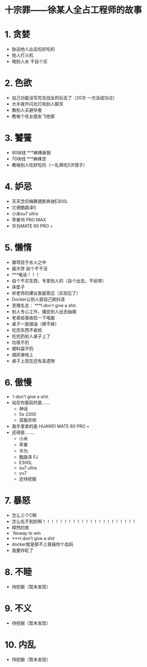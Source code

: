 
# 十宗罪——徐某人全占工程师的故事

# 1. 贪婪

*  胁迫他人出去吃好吃的
*  抢人打火机
*  喝别人水 不自个买

# 2. 色欲

- 自己功能没写完去找女的玩去了（20次 一次没成功过）
- 大半夜开闪光灯和别人聊天
- 教别人买避孕套
- 教唆个任女朋友飞他家

# 3. 饕餮

- 80块钱 ***麻辣香锅
- 70块钱 ***麻辣烫
- 教唆别人吃好吃的（一礼拜吃5次馆子）

# 4. 妒忌

- 天天念叨梅赛德斯奔驰E300L
- 兰德酷路泽fj
- 小米su7 ultra
- 苹果16 PRO MAX
- 华为MATE 60 PRO +

# 5. 懒惰

- 置项目于水火之中
- 画大饼 自个不干活
-  ***电话！！！
- 自个不买东西，专拿别人的（自个出去，不给带）
- 床垫子
- 听老师的建议表面答应（实则忘了）
- Docker让别人部自己刷抖音
- 至理名言： ***I don't give a shit.
- 别人专心工作，骚扰别人出去抽烟
- 老弟给我收拾一下电脑
- 桌子一层烟油（擦不掉）
- 吃完东西不收拾
- 吃完扔别人桌子上了
- 垃圾不扔
- 塑料袋不扔
- 烟灰弹地上
- 桌子上现在还有圣遗物

# 6. 傲慢

- `I don't give a shit.
- 站在你面前的是.......
	- 神话
	- 5e 2300
	- 双服宗师
- 我手里拿的是 HUAWEI MATE 60 PRO +
- 还得是........
	- 小米
	- 苹果
	- 华为
	- 酷路泽 FJ
	- E300L
	- su7 ultra
	- yu7
	- 还待挖掘
# 7. 暴怒

- 怎么三个C啊
- 怎么吃不到奶啊！！！！！！！！！！！！！！！！！！！！！！
- 释然的笑
- `Noway to win
- ***I don’t give a shit
- docker就是部不上我操你个血妈
- 我要炸缸了

# 8. 不睦

- 待挖掘（暂未发现）

# 9. 不义

- 待挖掘（暂未发现）

# 10. 内乱

- 待挖掘（暂未发现）